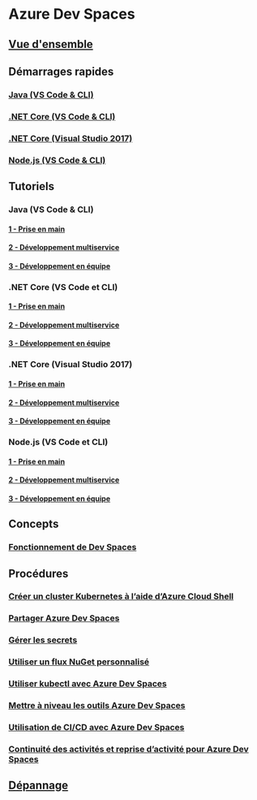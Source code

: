 # Azure Dev Spaces
## [Vue d'ensemble](index.yml)

## Démarrages rapides
### [Java (VS Code & CLI)](quickstart-java.md)
### [.NET Core (VS Code & CLI)](quickstart-netcore.md)
### [.NET Core (Visual Studio 2017)](quickstart-netcore-visualstudio.md)
### [Node.js (VS Code & CLI)](quickstart-nodejs.md)

## Tutoriels
### Java (VS Code & CLI)
#### [1 - Prise en main](get-started-java.md)
#### [2 - Développement multiservice](multi-service-java.md)
#### [3 - Développement en équipe](team-development-java.md)
### .NET Core (VS Code et CLI)
#### [1 - Prise en main](get-started-netcore.md)
#### [2 - Développement multiservice](multi-service-netcore.md)
#### [3 - Développement en équipe](team-development-netcore.md)
### .NET Core (Visual Studio 2017)
#### [1 - Prise en main](get-started-netcore-visualstudio.md)
#### [2 - Développement multiservice](multi-service-netcore-visualstudio.md)
#### [3 - Développement en équipe](team-development-netcore-visualstudio.md)
### Node.js (VS Code et CLI)
#### [1 - Prise en main](get-started-nodejs.md)
#### [2 - Développement multiservice](multi-service-nodejs.md)
#### [3 - Développement en équipe](team-development-nodejs.md)

## Concepts
### [Fonctionnement de Dev Spaces](how-dev-spaces-works.md)

## Procédures
### [Créer un cluster Kubernetes à l’aide d’Azure Cloud Shell](how-to/create-cluster-cloud-shell.md)
### [Partager Azure Dev Spaces](how-to/share-dev-spaces.md)
### [Gérer les secrets](how-to/manage-secrets.md)
### [Utiliser un flux NuGet personnalisé](how-to/use-custom-nuget-feed.md)
### [Utiliser kubectl avec Azure Dev Spaces](how-to/use-kubectl-with-azure-dev-spaces.md)
### [Mettre à niveau les outils Azure Dev Spaces](how-to/upgrade-tools.md)
### [Utilisation de CI/CD avec Azure Dev Spaces](how-to/setup-cicd.md)
### [Continuité des activités et reprise d’activité pour Azure Dev Spaces](how-to/dev-spaces-business-continuity.md)

## [Dépannage](troubleshooting.md)
